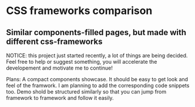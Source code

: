 # CSS frameworks comparison
## Similar components-filled pages, but made with different css-frameworks

NOTICE: this project just started recently, a lot of things are being decided. Feel free to help or suggest something, you will accelerate the developement and motivate me to continue!

Plans: A compact components showcase. It should be easy to get look and feel of the framwork. I am planning to add the corresponding code snippets too. Demo shold be structured similarly so that you can jump from framework to framework and follow it easily.


